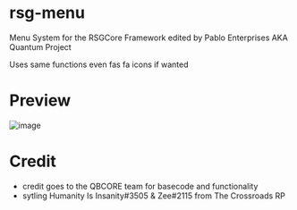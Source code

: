 # rsg-menu
Menu System for the RSGCore Framework edited by Pablo Enterprises AKA Quantum Project

Uses same functions even fas fa icons if wanted

# Preview
![image](https://github.com/Artmines/rsg-menu/assets/96462463/92fab5ba-ef65-4d9d-80f5-76d614d55208)

# Credit
- credit goes to the QBCORE team for basecode and functionality
- sytling Humanity Is Insanity#3505 & Zee#2115 from The Crossroads RP
